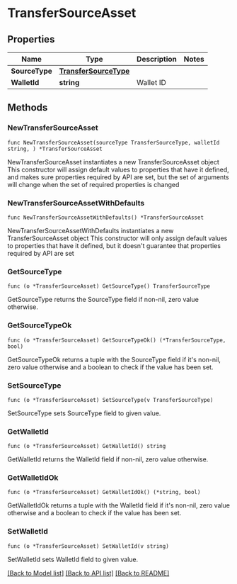 # TransferSourceAsset

## Properties

Name | Type | Description | Notes
------------ | ------------- | ------------- | -------------
**SourceType** | [**TransferSourceType**](TransferSourceType.md) |  | 
**WalletId** | **string** | Wallet ID | 

## Methods

### NewTransferSourceAsset

`func NewTransferSourceAsset(sourceType TransferSourceType, walletId string, ) *TransferSourceAsset`

NewTransferSourceAsset instantiates a new TransferSourceAsset object
This constructor will assign default values to properties that have it defined,
and makes sure properties required by API are set, but the set of arguments
will change when the set of required properties is changed

### NewTransferSourceAssetWithDefaults

`func NewTransferSourceAssetWithDefaults() *TransferSourceAsset`

NewTransferSourceAssetWithDefaults instantiates a new TransferSourceAsset object
This constructor will only assign default values to properties that have it defined,
but it doesn't guarantee that properties required by API are set

### GetSourceType

`func (o *TransferSourceAsset) GetSourceType() TransferSourceType`

GetSourceType returns the SourceType field if non-nil, zero value otherwise.

### GetSourceTypeOk

`func (o *TransferSourceAsset) GetSourceTypeOk() (*TransferSourceType, bool)`

GetSourceTypeOk returns a tuple with the SourceType field if it's non-nil, zero value otherwise
and a boolean to check if the value has been set.

### SetSourceType

`func (o *TransferSourceAsset) SetSourceType(v TransferSourceType)`

SetSourceType sets SourceType field to given value.


### GetWalletId

`func (o *TransferSourceAsset) GetWalletId() string`

GetWalletId returns the WalletId field if non-nil, zero value otherwise.

### GetWalletIdOk

`func (o *TransferSourceAsset) GetWalletIdOk() (*string, bool)`

GetWalletIdOk returns a tuple with the WalletId field if it's non-nil, zero value otherwise
and a boolean to check if the value has been set.

### SetWalletId

`func (o *TransferSourceAsset) SetWalletId(v string)`

SetWalletId sets WalletId field to given value.



[[Back to Model list]](../README.md#documentation-for-models) [[Back to API list]](../README.md#documentation-for-api-endpoints) [[Back to README]](../README.md)


